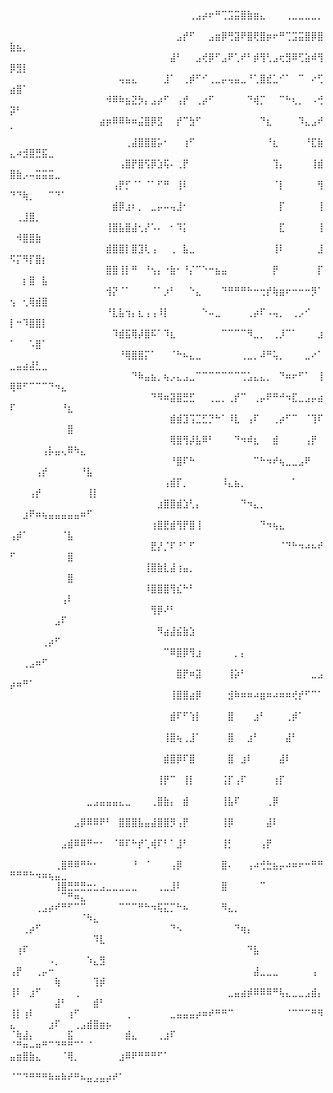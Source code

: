⠀⠀⠀⠀⠀⠀⠀⠀⠀⠀⠀⠀⠀⠀⠀⠀⠀⠀⠀⠀⠀⠀⠀⠀⠀⠀⠀⠀⢀⣠⡴⠖⠛⢉⣩⣭⣿⣷⣶⣄⠀⠀⠀⢀⣀⣀⣀⣀⡀⠀⠀⠀⠀⠀⠀⠀⠀⠀⠀⠀⠀⠀⠀⠀⠀
⠀⠀⠀⠀⠀⠀⠀⠀⠀⠀⠀⠀⠀⠀⠀⠀⠀⠀⠀⠀⠀⠀⠀⠀⠀⠀⣠⡞⠋⠀⠀⣠⣶⡿⢛⣽⠟⣿⢟⣿⡶⠖⠛⢉⣩⣭⣿⡿⣿⣷⣦⡀⠀⠀⠀⠀⠀⠀⠀⠀⠀⠀⠀⠀⠀
⠀⠀⠀⠀⠀⠀⠀⠀⠀⠀⠀⠀⠀⠀⠀⠀⠀⠀⠀⠀⠀⠀⠀⠀⠀⣼⠃⠀⠀⣠⢞⡿⠋⣠⠟⢁⠞⠃⡾⢻⢃⣠⢖⣻⠿⢋⣵⠾⢻⡿⣻⡇⠀⠀⠀⠀⠀⠀⠀⠀⠀⠀⠀⠀⠀
⠀⠀⠀⠀⠀⠀⠀⠀⠀⠀⠀⠀⠀⠀⠀⠀⠀⢤⣤⣄⠀⠀⠀⠀⣸⠁⠀⢀⡾⠋⠊⢀⣀⡤⢤⣤⣀⠘⢁⣿⣞⣁⠊⠁⠀⠉⠀⠔⢋⣴⣿⠁⠀⠀⠀⠀⠀⠀⠀⠀⠀⠀⠀⠀⠀
⠀⠀⠀⠀⠀⠀⠀⠀⠀⠀⠀⠀⠀⠀⠀⠺⠿⠷⣦⣝⡳⡄⣠⡴⠋⠀⢠⡞⠀⢀⡴⠋⠀⠀⠀⠀⠀⠙⢾⡉⠀⠀⠉⠓⢆⡀⠀⠠⢚⡽⠃⠀⠀⠀⠀⠀⠀⠀⠀⠀⠀⠀⠀⠀⠀
⠀⠀⠀⠀⠀⠀⠀⠀⠀⠀⠀⠀⠀⠀⣴⡶⠿⠿⠷⠶⣬⣿⡿⣫⠀⠀⡞⠉⣳⠋⠀⠀⠀⠀⠀⠀⠀⠀⠀⠙⣆⠀⠀⠀⠀⠹⣄⣠⠞⠁⠀⠀⠀⠀⠀⠀⠀⠀⠀⠀⠀⠀⠀⠀⠀
⠀⠀⠀⠀⠀⠀⠀⠀⠀⠀⠀⠀⠀⠀⠀⠀⠀⠀⢀⣼⣿⣿⣿⡥⠂⠀⠀⢰⠋⠀⠀⠀⠀⠀⠀⠀⠀⠀⠀⠀⠘⣆⠀⠀⠀⠀⠘⣏⣷⣄⠴⣺⣿⣛⣯⣀⠀⠀⠀⠀⠀⠀⠀⠀⠀
⠀⠀⠀⠀⠀⠀⠀⠀⠀⠀⠀⠀⠀⠀⠀⠀⠀⢠⣿⡟⣿⢫⡿⣱⢯⠄⢀⡟⠀⠀⠀⠀⠀⠀⠀⠀⠀⠀⠀⠀⠀⢹⡄⠀⠀⠀⠀⢸⣾⣿⣷⡠⠤⣭⣭⣭⣀⠀⠀⠀⠀⠀⠀⠀⠀
⠀⠀⠀⠀⠀⠀⠀⠀⠀⠀⠀⠀⠀⠀⠀⠀⢠⡟⡋⠈⠁⠈⠁⠋⠛⠀⢸⠇⠀⠀⠀⠀⠀⠀⠀⠀⠀⠀⠀⠀⠀⠈⡇⠀⠀⠀⠀⠀⢻⠙⠙⢷⡀⠀⠀⠉⠙⠁⠀⠀⠀⠀⠀⠀⠀
⠀⠀⠀⠀⠀⠀⠀⠀⠀⠀⠀⠀⠀⠀⠀⠀⣾⡿⣰⠆⡀⠀⣀⡤⠤⢤⣸⠂⠀⠀⠀⠀⠀⠀⠀⠀⠀⠀⠀⠀⠀⠀⡏⠀⠀⠀⠀⠀⢸⠀⢀⣸⣿⡀⠀⠀⠀⠀⠀⠀⠀⠀⠀⠀⠀
⠀⠀⠀⠀⠀⠀⠀⠀⠀⠀⠀⠀⠀⠀⠀⢸⣿⣧⣿⣼⢂⡜⠡⠄⠀⠂⠹⡅⠀⠀⠀⠀⠀⠀⠀⠀⠀⠀⠀⠀⠀⠀⣏⠀⠀⠀⠀⠀⢸⠀⠺⣿⣿⣷⠀⠀⠀⠀⠀⠀⠀⠀⠀⠀⠀
⠀⠀⠀⠀⠀⠀⠀⠀⠀⠀⠀⠀⠀⠀⠀⣾⣿⣿⡇⣿⣹⢇⢠⠀⠀⢀⠀⣧⣀⠀⠀⠀⠀⠀⠀⠀⠀⠀⠀⠀⠀⢸⠇⠀⠀⠀⠀⠀⣸⠫⡍⠻⡏⣿⡆⠀⠀⠀⠀⠀⠀⠀⠀⠀⠀
⠀⠀⠀⠀⠀⠀⠀⠀⠀⠀⠀⠀⠀⠀⠀⣿⣿⢸⡇⠛⠀⠘⢢⡄⠐⣷⠂⠘⡌⠉⠑⠒⣦⣤⠀⠀⠀⠀⠀⠀⠀⡟⠀⠀⠀⠀⠀⠀⡏⠀⠀⡆⣿⠀⣧⠀⠀⠀⠀⠀⠀⠀⠀⠀⠀
⠀⠀⠀⠀⠀⠀⠀⠀⠀⠀⠀⠀⠀⠀⠀⢺⡝⠈⠁⠀⠀⠀⠈⠁⡰⠃⠀⠀⠑⣄⠀⠀⠀⠙⠛⠛⠛⠓⠒⢒⡞⢷⣶⠖⠒⠒⠒⡻⠁⢢⠀⢂⢿⣾⣿⠀⠀⠀⠀⠀⠀⠀⠀⠀⠀
⠀⠀⠀⠀⠀⠀⠀⠀⠀⠀⠀⠀⠀⠀⠀⠘⣇⣧⢲⡄⣆⢠⢠⠸⡇⠀⠀⠀⠀⠀⠑⠤⣀⠀⠀⠀⠀⢀⡴⠏⠠⢤⡀⠀⢀⡠⠊⠀⠀⡇⠒⠹⣿⣿⡇⠀⠀⠀⠀⠀⠀⠀⠀⠀⠀
⠀⠀⠀⠀⠀⠀⠀⠀⠀⠀⠀⠀⠀⠀⠀⠀⠹⣾⣯⢿⡼⣿⠯⠁⠹⣆⠀⠀⠀⠀⠀⠀⠀⠉⠉⠉⠉⠻⣀⡀⠀⢀⡸⠉⠁⠀⠀⠀⣰⠁⠀⠀⠡⣿⠁⠀⠀⠀⠀⠀⠀⠀⠀⠀⠀
⠀⠀⠀⠀⠀⠀⠀⠀⠀⠀⠀⠀⠀⠀⠀⠀⠀⠘⢿⣿⣿⡍⠁⠀⠀⠈⠓⠦⣄⣀⠀⠀⠀⠀⠀⠀⢀⣀⡀⠼⠛⢥⡀⠀⠀⠀⣀⠔⠁⣀⣤⣴⣼⣃⣀⠀⠀⠀⠀⠀⠀⠀⠀⠀⠀
⠀⠀⠀⠀⠀⠀⠀⠀⠀⠀⠀⠀⠀⠀⠀⠀⠀⠀⠀⠙⠷⣤⣦⡀⢦⡠⣄⣠⣀⠉⠉⠉⠉⠉⠉⠉⢉⣡⣄⣄⡀⠀⠙⠶⠖⠋⠁⠀⢸⢿⠿⠋⠉⠉⠉⠙⠲⣄⠀⠀⠀⠀⠀⠀⠀
⠀⠀⠀⠀⠀⠀⠀⠀⠀⠀⠀⠀⠀⠀⠀⠀⠀⠀⠀⠀⠀⠀⠙⠻⠶⣽⣿⣛⣋⠀⠀⢀⣀⡀⢀⡞⠉⠀⢀⡤⠟⠛⠚⠲⣏⣀⣠⡤⣴⠏⠀⠀⠀⠀⠀⠀⠀⠘⣆⠀⠀⠀⠀⠀⠀
⠀⠀⠀⠀⠀⠀⠀⠀⠀⠀⠀⠀⠀⠀⠀⠀⠀⠀⠀⠀⠀⠀⠀⠀⠀⣾⣾⣹⢩⣉⣋⡙⠓⠁⠸⣇⠀⢠⠏⠀⠀⢀⡴⠋⠉⠀⠈⢹⠏⠀⠀⠀⠀⠀⠀⠀⠀⠀⣿⠀⠀⠀⠀⠀⠀
⠀⠀⠀⠀⠀⠀⠀⠀⠀⠀⠀⠀⠀⠀⠀⠀⠀⠀⠀⠀⠀⠀⠀⠀⠀⢿⣿⢻⡼⣧⠿⠃⠀⠀⠀⠙⠲⠾⣆⠀⠀⣾⠀⠀⠀⠀⢠⡟⠀⠀⠀⠀⠀⠀⢠⡧⣤⢄⠿⠳⣄⠀⠀⠀⠀
⠀⠀⠀⠀⠀⠀⠀⠀⠀⠀⠀⠀⠀⠀⠀⠀⠀⠀⠀⠀⠀⠀⠀⠀⠀⠘⣿⠏⠓⠀⠀⠀⠀⠀⠀⠀⠀⠀⠉⠓⠲⠞⢦⣀⣀⣠⠟⠀⠀⠀⠀⠀⠀⢠⡞⠀⠀⠀⠀⠀⠘⣧⠀⠀⠀
⠀⠀⠀⠀⠀⠀⠀⠀⠀⠀⠀⠀⠀⠀⠀⠀⠀⠀⠀⠀⠀⠀⠀⠀⢠⣾⡏⡀⠀⠀⠀⠀⠀⠸⣄⣦⡀⠀⠀⠀⠀⠀⠀⠀⠁⠀⠀⠀⠀⠀⠀⠀⢠⡞⠀⠀⠀⠀⠀⠀⠀⢸⡇⠀⠀
⠀⠀⠀⠀⠀⠀⠀⠀⠀⠀⠀⠀⠀⠀⠀⠀⠀⠀⠀⠀⠀⠀⠀⣰⣿⣿⣾⣱⢃⡄⠀⠀⠀⠀⠀⠀⠙⠲⣄⡀⠀⠀⠀⠀⠀⠀⠀⠀⠀⠀⠀⣰⠟⠶⢦⣤⣤⣤⣤⣤⠶⠋⠀⠀⠀
⠀⠀⠀⠀⠀⠀⠀⠀⠀⠀⠀⠀⠀⠀⠀⠀⠀⠀⠀⠀⠀⠀⢰⣿⣟⣾⢻⡟⣿⢸⠀⠀⠀⠀⠀⠀⠀⠀⠀⠙⠲⢦⣄⠀⠀⠀⠀⠀⠀⢠⡾⠁⠀⠀⠀⠀⠀⠈⣧⠀⠀⠀⠀⠀⠀
⠀⠀⠀⠀⠀⠀⠀⠀⠀⠀⠀⠀⠀⠀⠀⠀⠀⠀⠀⠀⠀⠀⣟⡜⡈⠏⠘⠁⠋⠀⠀⠀⠀⠀⠀⠀⠀⠀⠀⠀⠀⠀⠈⠙⠓⠲⠴⠦⠞⠋⠀⠀⠀⠀⠀⠀⠀⠀⣿⠀⠀⠀⠀⠀⠀
⠀⠀⠀⠀⠀⠀⠀⠀⠀⠀⠀⠀⠀⠀⠀⠀⠀⠀⠀⠀⠀⢸⣿⣷⣇⣼⢰⣤⡀⠀⠀⠀⠀⠀⠀⠀⠀⠀⠀⠀⠀⠀⠀⠀⠀⠀⠀⠀⠀⠀⠀⠀⠀⠀⠀⠀⠀⠀⣿⠀⠀⠀⠀⠀⠀
⠀⠀⠀⠀⠀⠀⠀⠀⠀⠀⠀⠀⠀⠀⠀⠀⠀⠀⠀⠀⠀⠸⣿⣿⣿⢻⣎⠓⠃⠀⠀⠀⠀⠀⠀⠀⠀⠀⠀⠀⠀⠀⠀⠀⠀⠀⠀⠀⠀⠀⠀⠀⠀⠀⠀⠀⠀⢠⠇⠀⠀⠀⠀⠀⠀
⠀⠀⠀⠀⠀⠀⠀⠀⠀⠀⠀⠀⠀⠀⠀⠀⠀⠀⠀⠀⠀⠀⢻⡿⠜⠃⠀⠀⠀⠀⠀⠀⠀⠀⠀⠀⠀⠀⠀⠀⠀⠀⠀⠀⠀⠀⠀⠀⠀⠀⠀⠀⠀⠀⠀⠀⣠⠏⠀⠀⠀⠀⠀⠀⠀
⠀⠀⠀⠀⠀⠀⠀⠀⠀⠀⠀⠀⠀⠀⠀⠀⠀⠀⠀⠀⠀⠀⠀⠻⣴⣼⣮⣷⣱⠀⠀⠀⠀⠀⠀⠀⠀⠀⠀⠀⠀⠀⠀⠀⠀⠀⠀⠀⠀⠀⠀⠀⠀⠀⢀⡴⠋⠀⠀⠀⠀⠀⠀⠀⠀
⠀⠀⠀⠀⠀⠀⠀⠀⠀⠀⠀⠀⠀⠀⠀⠀⠀⠀⠀⠀⠀⠀⠀⠀⠉⠿⣿⡿⢻⣰⠀⠀⠀⠀⠀⡀⡄⠀⠀⠀⠀⠀⠀⠀⠀⠀⠀⠀⠀⠀⠀⢀⣠⠶⠋⠀⠀⠀⠀⠀⠀⠀⠀⠀⠀
⠀⠀⠀⠀⠀⠀⠀⠀⠀⠀⠀⠀⠀⠀⠀⠀⠀⠀⠀⠀⠀⠀⠀⠀⠀⠀⣿⡟⠶⣽⠀⠀⠀⠀⢸⡵⠃⠀⠀⠀⠀⠀⠀⠀⠀⠀⠀⣀⣠⡴⠶⠛⠁⠀⠀⠀⠀⠀⠀⠀⠀⠀⠀⠀⠀
⠀⠀⠀⠀⠀⠀⠀⠀⠀⠀⠀⠀⠀⠀⠀⠀⠀⠀⠀⠀⠀⠀⠀⠀⠀⢸⣿⣿⣴⡿⠀⠀⠀⠀⣺⠷⠶⠶⠴⣶⠶⠴⠶⠶⢞⡞⠋⠉⠁⠀⠀⠀⠀⠀⠀⠀⠀⠀⠀⠀⠀⠀⠀⠀⠀
⠀⠀⠀⠀⠀⠀⠀⠀⠀⠀⠀⠀⠀⠀⠀⠀⠀⠀⠀⠀⠀⠀⠀⠀⠀⣾⠏⠋⢱⡇⠀⠀⠀⠀⣿⠀⠀⠀⣰⠃⠀⠀⠀⢀⡾⠁⠀⠀⠀⠀⠀⠀⠀⠀⠀⠀⠀⠀⠀⠀⠀⠀⠀⠀⠀
⠀⠀⠀⠀⠀⠀⠀⠀⠀⠀⠀⠀⠀⠀⠀⠀⠀⠀⠀⠀⠀⠀⠀⠀⢸⣿⢦⢀⣸⠁⠀⠀⠀⠀⣿⠀⠀⣰⠃⠀⠀⠀⠀⣼⠃⠀⠀⠀⠀⠀⠀⠀⠀⠀⠀⠀⠀⠀⠀⠀⠀⠀⠀⠀⠀
⠀⠀⠀⠀⠀⠀⠀⠀⠀⠀⠀⠀⠀⠀⠀⠀⠀⠀⠀⠀⠀⠀⠀⠀⣾⣿⡿⠏⣿⠀⠀⠀⠀⠀⣿⠀⣰⠇⠀⠀⠀⠀⣼⠇⠀⠀⠀⠀⠀⠀⠀⠀⠀⠀⠀⠀⠀⠀⠀⠀⠀⠀⠀⠀⠀
⠀⠀⠀⠀⠀⠀⠀⠀⠀⠀⠀⠀⠀⠀⠀⠀⠀⠀⠀⠀⠀⠀⠀⢸⡟⠉⠀⢸⡇⠀⠀⠀⠀⢨⡏⢠⠏⠀⠀⠀⠀⢰⡏⠀⠀⠀⠀⠀⠀⠀⠀⠀⠀⠀⠀⠀⠀⠀⠀⠀⠀⠀⠀⠀⠀
⠀⠀⠀⠀⠀⠀⠀⠀⠀⠀⠀⠀⣀⣠⣤⣤⣤⣄⣀⠀⠀⠀⢀⣿⣷⡄⠀⣾⠀⠀⠀⠀⠀⢸⣧⠏⠀⠀⠀⠀⢀⡿⠀⠀⠀⠀⠀⠀⠀⠀⠀⠀⠀⠀⠀⠀⠀⠀⠀⠀⠀⠀⠀⠀⠀
⠀⠀⠀⠀⠀⠀⠀⠀⠀⠀⣠⡿⠿⠿⠟⠃⠀⣿⣿⣿⣧⣤⣼⣿⣿⡻⢠⡟⠀⠀⠀⠀⠀⢸⡿⠀⠀⠀⠀⠀⣼⠇⠀⠀⠀⠀⠀⠀⠀⠀⠀⠀⠀⠀⠀⠀⠀⠀⠀⠀⠀⠀⠀⠀⠀
⠀⠀⠀⠀⠀⠀⠀⠀⣠⣾⠿⠿⠛⠒⠂⠀⠈⠿⠏⠓⡞⢁⢾⠏⠃⠁⣸⠃⠀⠀⠀⠀⠀⢸⡃⠀⠀⠀⠀⢠⡟⠀⠀⠀⠀⠀⠀⠀⠀⠀⠀⠀⠀⠀⠀⠀⠀⠀⠀⠀⠀⠀⠀⠀⠀
⠀⠀⠀⠀⠀⠀⠀⢀⣿⠿⠿⠛⠓⠂⠀⠀⠀⠀⠀⠘⠀⠈⠀⠀⠀⢠⡿⠀⠀⠀⠀⠀⠀⣿⠄⠀⠀⢠⠴⢚⣓⣦⡤⠴⠶⠖⠒⠛⠛⠛⠛⠛⠓⠲⠶⢦⣤⣀⠀⠀⠀⠀⠀⠀⠀
⠀⠀⠀⠀⠀⠀⠀⢸⣿⣛⣛⣛⣒⣂⣠⣀⣀⣀⣀⣀⠀⠀⠀⢀⣀⣸⠇⠀⠀⠀⠀⠀⠀⣿⠀⠀⠀⠀⠀⠉⠀⠀⠀⠀⠀⠀⠀⠀⠀⠀⠀⠀⠀⠀⠀⠀⠀⠉⠛⠶⣄⠀⠀⠀⠀
⠀⠀⠀⠀⢀⣠⡴⠞⠛⠋⠉⠉⠀⠀⠀⠀⠀⠉⠉⠉⠛⠓⠲⢯⣍⡉⠓⠦⠀⠀⠀⠀⠀⠻⣄⡀⠀⠀⠀⠀⠀⠀⠀⠀⠀⠀⠀⠀⠀⠀⠀⠀⠀⠀⠀⠀⠀⠀⠀⠀⠈⠳⣄⠀⠀
⠀⠀⢀⡴⠋⠀⠀⠀⠀⠀⠀⠀⠀⠀⠀⠀⠀⠀⠀⠀⠀⠀⠀⠀⠀⠙⠢⠀⠀⠀⠀⠀⠀⠀⠀⠙⢶⡄⠀⠀⠀⠀⠀⠀⠀⠀⠀⠀⠀⠀⠀⠀⠀⠀⠀⠀⠀⠀⠀⠀⠀⠀⠹⣇⠀
⠀⢰⠏⠀⠀⠀⠀⠀⠀⠀⠀⠀⠀⠀⠀⠀⠀⠀⠀⠀⠀⠀⠀⠀⠀⠀⠀⠀⠀⠀⠀⠀⠀⠀⠀⠀⠀⠙⣧⠀⠀⠀⠀⠀⠀⠀⠀⠀⠀⠀⠀⠀⠀⠀⠀⠠⡀⠀⠀⠀⠀⠱⣄⣻⠀
⢠⡟⠀⠀⢀⡤⠒⠀⠀⠀⠀⠀⠀⠀⠀⠀⠀⠀⠀⠀⠀⠀⠀⠀⠀⠀⠀⠀⠀⠀⠀⠀⠀⠀⠀⠀⠀⠀⣼⣀⣀⣀⠀⠀⠀⠀⠀⢠⠀⠀⠀⠀⠀⠀⠀⠀⢷⠀⠀⠀⠀⠀⢹⡾⠀
⢸⠇⠀⣰⠋⠀⠀⠀⠀⠀⢀⠀⠀⠀⠀⠀⠀⠀⠀⠀⠀⠀⠀⠀⠀⠀⠀⠀⠀⠀⠀⠀⠀⠀⣀⣤⣴⡾⠿⠿⠿⠛⢧⣄⣀⣀⣠⣾⡄⠀⠀⠀⠀⠀⠀⠀⣼⠃⠀⠀⠀⠀⣾⠃⠀
⢸⡇⢰⠇⠀⠀⠀⠀⠀⢰⠋⠀⠀⠀⠀⠀⠀⠀⢀⠀⠀⠀⠀⠀⠀⣀⣤⣤⣤⡴⠶⠞⠛⠛⠉⠀⠀⠀⠀⠀⠀⠀⠀⠈⠉⠉⠉⠛⠻⣄⠀⠀⠀⠀⠀⣰⠏⠀⠀⢀⣠⣾⣿⣶⡦
⠈⢷⣼⡄⠀⠀⠀⠀⠀⣯⠀⠀⠀⠀⠀⠀⠀⠀⣾⣄⠀⠀⠀⢀⣰⠏⠀⠀⠀⠀⠀⠀⠀⠀⠀⠀⠀⠀⠀⠀⠀⠀⠀⠀⠀⠀⠀⠀⠀⠈⠛⠶⠤⠶⠛⠉⠙⠛⠛⠉⠁⠈⠀⠀⠀
⣤⣶⣿⣷⣄⠀⠀⠀⠈⢿⡀⠀⠀⠀⠀⠀⠀⣰⠿⠟⠛⠛⠛⠋⠁⠀⠀⠀⠀⠀⠀⠀⠀⠀⠀⠀⠀⠀⠀⠀⠀⠀⠀⠀⠀⠀⠀⠀⠀⠀⠀⠀⠀⠀⠀⠀⠀⠀⠀⠀⠀⠀⠀⠀⠀
⠈⠉⠙⠛⠛⠛⠷⠶⠷⠞⠛⠦⣤⣠⣤⡴⠞⠁⠀⠀⠀⠀⠀⠀⠀⠀⠀⠀⠀⠀⠀⠀⠀⠀⠀⠀⠀⠀⠀⠀⠀⠀⠀⠀⠀⠀⠀⠀⠀⠀⠀⠀⠀⠀⠀⠀⠀⠀⠀⠀⠀⠀⠀⠀⠀
